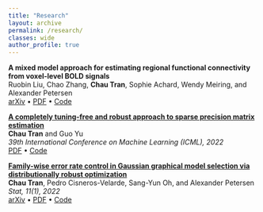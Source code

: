 ```yaml
---
title: "Research"
layout: archive
permalink: /research/
classes: wide
author_profile: true
---
```


**A mixed model approach for estimating regional functional connectivity from voxel-level BOLD signals**  
   Ruobin Liu, Chao Zhang,  **Chau Tran**, Sophie Achard, Wendy Meiring, and Alexander Petersen   
   [arXiv](http://arxiv.org/abs/2211.02192) • [PDF](https://arxiv.org/pdf/2211.02192.pdf) • [Code](https://github.com/cbtran/qfuncMM-reproducible)
   <!-- [arXiv](http://arxiv.org/abs/2211.02192) • [PDF](https://arxiv.org/pdf/2211.02192.pdf) • [Code](https://github.com/cbtran/qfuncMM-reproducible) -->


**[A completely tuning-free and robust approach to sparse precision matrix estimation](https://proceedings.mlr.press/v162/tran22b.html)**  
   **Chau Tran** and Guo Yu  
   *39th International Conference on Machine Learning (ICML), 2022*  
   [PDF](https://proceedings.mlr.press/v162/tran22b/tran22b.pdf) • [Code](https://github.com/cbtran/graphical-rank-lasso)


**[Family-wise error rate control in Gaussian graphical model selection via distributionally robust optimization](https://doi.org/10.1002/sta4.477)**  
   **Chau Tran**, Pedro Cisneros-Velarde, Sang-Yun Oh, and Alexander Petersen  
   *Stat, 11(1), 2022*  
   [arXiv](http://arxiv.org/abs/2201.12441) • [PDF](https://onlinelibrary.wiley.com/doi/epdf/10.1002/sta4.477) • [Code](https://github.com/cbtran/robsel-reproducible)

